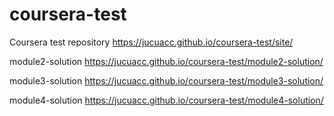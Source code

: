 # coursera-test
Coursera test repository
https://jucuacc.github.io/coursera-test/site/

module2-solution
https://jucuacc.github.io/coursera-test/module2-solution/

module3-solution
https://jucuacc.github.io/coursera-test/module3-solution/

module4-solution
https://jucuacc.github.io/coursera-test/module4-solution/
